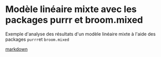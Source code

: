 # Modèle linéaire mixte avec les packages purrr et broom.mixed

Exemple d'analyse des résultats d'un modèle linéaire mixte à l'aide des packages `purrr`et `broom.mixed`

[markdown](https://github.com/lcauquil/tuto_lm_purrr_broom/blob/main/tuto_lm_purrr_broom.html)
